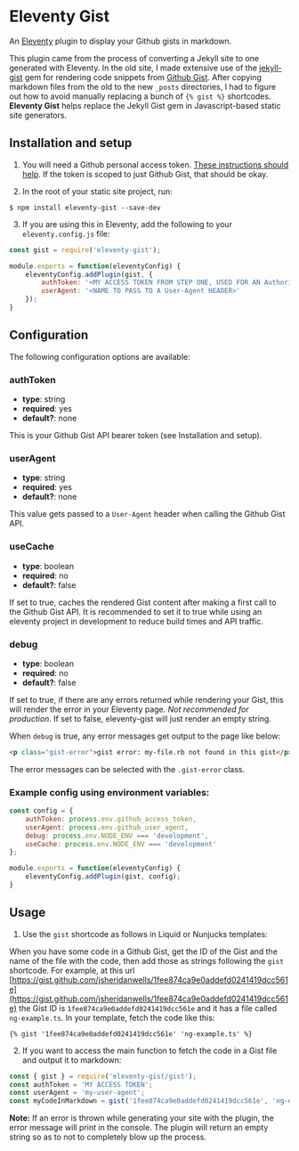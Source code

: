 # Eleventy Gist
An [Eleventy](https://www.11ty.dev/) plugin to display your Github gists in markdown.

This plugin came from the process of converting a Jekyll site to one generated with Eleventy. In the old site, I made extensive use of the [jekyll-gist](https://github.com/jekyll/jekyll-gist) gem for rendering code snippets from [Github Gist](https://gist.github.com/). After copying markdown files from the old to the new `_posts` directories, I had to figure out how to avoid manually replacing a bunch of `{% gist %}` shortcodes. __Eleventy Gist__ helps replace the Jekyll Gist gem in Javascript-based static site generators. 

## Installation and setup

1. You will need a Github personal access token. [These instructions should help](https://docs.github.com/en/authentication/keeping-your-account-and-data-secure/creating-a-personal-access-token). If the token is scoped to just Github Gist, that should be okay.

2. In the root of your static site project, run:
```
$ npm install eleventy-gist --save-dev
```

3. If you are using this in Eleventy, add the following to your `eleventy.config.js` file:
```javascript
const gist = require('eleventy-gist');

module.exports = function(eleventyConfig) {
    eleventyConfig.addPlugin(gist, {
		authToken: '<MY ACCESS TOKEN FROM STEP ONE, USED FOR AN Authorization HEADER>',
		userAgent: '<NAME TO PASS TO A User-Agent HEADER>'
	});
}
```

## Configuration
The following configuration options are available:

### authToken
 - __type__: string
 - __required__: yes
 - __default?__: none

This is your Github Gist API bearer token (see Installation and setup).

### userAgent
 - __type__: string
 - __required__: yes
 - __default?__: none

This value gets passed to a `User-Agent` header when calling the Github Gist API.

### useCache
 - __type__: boolean
 - __required__: no
 - __default?__: false

If set to true, caches the rendered Gist content after making a first call to the Github Gist API. It is recommended to set it to true while using an eleventy project in development to reduce build times and API traffic.

### debug
 - __type__: boolean
 - __required__: no
 - __default?__: false

If set to true, if there are any errors returned while rendering your Gist, this will render the error in your Eleventy page. _Not recommended for production_. If set to false, eleventy-gist will just render an empty string.

When `debug` is true, any error messages get output to the page like below:
```html
<p class="gist-error">gist error: my-file.rb not found in this gist</p>
```
The error messages can be selected with the `.gist-error` class.

### Example config using environment variables:
```javascript
const config = {
	authToken: process.env.github_access_token,
	userAgent: process.env.github_user_agent,
	debug: process.env.NODE_ENV === 'development', 
	useCache: process.env.NODE_ENV === 'development'
};

module.exports = function(eleventyConfig) {
    eleventyConfig.addPlugin(gist, config);
}
```

## Usage
1. Use the `gist` shortcode as follows in Liquid or Nunjucks templates: 

When you have some code in a Github Gist, get the ID of the Gist and the name of the file with the code, then add those as strings following the `gist` shortcode. For example, at this url [https://gist.github.com/jsheridanwells/1fee874ca9e0addefd0241419dcc561e](https://gist.github.com/jsheridanwells/1fee874ca9e0addefd0241419dcc561e) the Gist ID is `1fee874ca9e0addefd0241419dcc561e` and it has a file called `ng-example.ts`. In your template, fetch the code like this:
```
{% gist '1fee874ca9e0addefd0241419dcc561e' 'ng-example.ts' %}
```

2. If you want to access the main function to fetch the code in a Gist file and output it to markdown:
```javascript
const { gist } = require('eleventy-gist/gist');
const authToken = 'MY ACCESS TOKEN';
const userAgent = 'my-user-agent';
const myCodeInMarkdown = gist('1fee874ca9e0addefd0241419dcc561e', 'ng-example.ts', { authToken, userAgent });
```

__Note:__ If an error is thrown while generating your site with the plugin, the error message will print in the console. The plugin will return an empty string so as to not to completely blow up the process.
